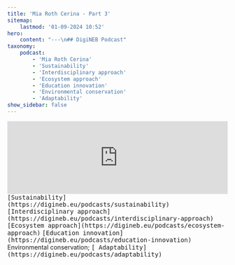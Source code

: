 ```yaml
---
title: 'Mia Roth Cerina - Part 3'
sitemap:
    lastmod: '01-09-2024 10:52'
hero:
    content: "---\n## DigiNEB Podcast"
taxonomy:
    podcast:
        - 'Mia Roth Cerina'
        - 'Sustainability'
        - 'Interdisciplinary approach'
        - 'Ecosystem approach'
        - 'Education innovation'
        - 'Environmental conservation'
        - 'Adaptability'
show_sidebar: false
---
```


<iframe width="100%" height="166" scrolling="no" frameborder="no" allow="autoplay" src="https://w.soundcloud.com/player/?url=https%3A//api.soundcloud.com/tracks/1908129431&color=%234b4815&auto_play=false&hide_related=false&show_comments=true&show_user=true&show_reposts=false&show_teaser=false"></iframe>
<kbd>[Sustainability](https://digineb.eu/podcasts/sustainability)</kbd>
<kbd>[Interdisciplinary approach](https://digineb.eu/podcasts/interdisciplinary-approach)</kbd>
<kbd>[Ecosystem approach](https://digineb.eu/podcasts/ecosystem-approach)</kbd>
<kbd>[Education innovation](https://digineb.eu/podcasts/education-innovation)</kbd>
Environmental conservation;
<kbd>[ Adaptability](https://digineb.eu/podcasts/adaptability)</kbd>